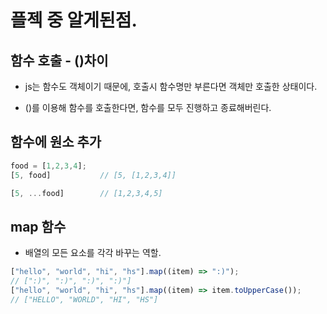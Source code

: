 # 플젝 중 알게된점.




## 함수 호출 - ()차이

* js는 함수도 객체이기 때문에, 호출시 함수명만 부른다면 객체만 호출한 상태이다.

* ()를 이용해 함수를 호출한다면, 함수를 모두 진행하고 종료해버린다.




## 함수에 원소 추가

```js
food = [1,2,3,4];
[5, food]           // [5, [1,2,3,4]]

[5, ...food]        // [1,2,3,4,5] 
```



## map 함수

* 배열의 모든 요소를 각각 바꾸는 역할.

```js
["hello", "world", "hi", "hs"].map((item) => ":)");
// [":)", ":)", ":)", ":)"]
["hello", "world", "hi", "hs"].map((item) => item.toUpperCase());
// ["HELLO", "WORLD", "HI", "HS"]

```